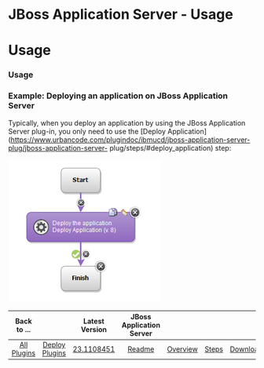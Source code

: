 
JBoss Application Server - Usage
================================

# Usage



### Usage




 


### Example: Deploying an application on JBoss Application Server


Typically, when you deploy an 
application by using the JBoss Application Server plug-in, you only need to use the [Deploy 
Application](https://www.urbancode.com/plugindoc/ibmucd/jboss-application-server-plug/jboss-application-server-
plug/steps/#deploy_application) step:


[![deployjboss](deployjboss.gif)](deployjboss.gif)




|Back to ...||Latest Version|JBoss Application Server ||||
| :---: | :---: | :---: | :---: | :---: | :---: | :---: |
|[All Plugins](../../index.md)|[Deploy Plugins](../README.md)|[23.1108451](https://raw.githubusercontent.com/UrbanCode/IBM-UCD-PLUGINS/main/files/JBoss/JBoss-23.1108451.zip)|[Readme](README.md)|[Overview](overview.md)|[Steps](steps.md)|[Downloads](downloads.md)|
